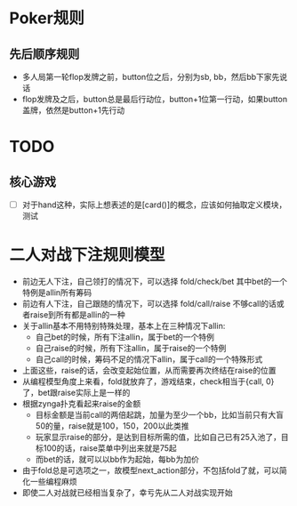 # Poker规则

## 先后顺序规则

- 多人局第一轮flop发牌之前，button位之后，分别为sb, bb，然后bb下家先说话
- flop发牌及之后，button总是最后行动位，button+1位第一行动，如果button盖牌，依然是button+1先行动

# TODO

## 核心游戏

- [ ] 对于hand这种，实际上想表述的是[card()]的概念，应该如何抽取定义模块，测试

# 二人对战下注规则模型

- 前边无人下注，自己领打的情况下，可以选择 fold/check/bet 其中bet的一个特例是allin所有筹码
- 前边有人下注，自己跟随的情况下，可以选择 fold/call/raise 不够call的话或者raise到所有都是allin的一种
- 关于allin基本不用特别特殊处理，基本上在三种情况下allin:
  - 自己bet的时候，所有下注allin，属于bet的一个特例
  - 自己raise的时候，所有下注allin，属于raise的一个特例
  - 自己call的时候，筹码不足的情况下allin，属于call的一个特殊形式
- 上面这些，raise的话，会改变起始位置，从而需要再次终结在raise的位置
- 从编程模型角度上来看，fold就放弃了，游戏结束，check相当于{call, 0}了，bet跟raise实际上是一样的
- 根据zynga扑克看起来raise的金额
  - 目标金额是当前call的两倍起跳，加量为至少一个bb，比如当前只有大盲50的量，raise就是100，150，200以此类推
  - 玩家显示raise的部分，是达到目标所需的值，比如自己已有25入池了，目标100的话，raise菜单中列出来就是75起
  - 而bet的话，就可以以bb作为起始，每bb为加价
- 由于fold总是可选项之一，故模型next_action部分，不包括fold了就，可以简化一些编程麻烦
- 即使二人对战就已经相当复杂了，幸亏先从二人对战实现开始
